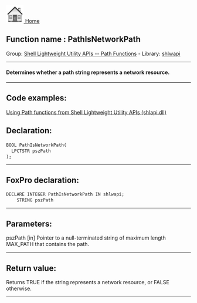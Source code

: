 [<img src="../../images/home.png"> Home ](https://github.com/VFPX/Win32API)  

## Function name : PathIsNetworkPath
Group: [Shell Lightweight Utility APIs -- Path Functions](../../functions_group.md#Shell_Lightweight_Utility_APIs_--_Path_Functions)  -  Library: [shlwapi](../../libraries.md#shlwapi)  
***  


#### Determines whether a path string represents a network resource.
***  


## Code examples:
[Using Path functions from Shell Lightweight Utility APIs (shlapi.dll)](../../samples/sample_178.md)  

## Declaration:
```foxpro  
BOOL PathIsNetworkPath(
  LPCTSTR pszPath
);  
```  
***  


## FoxPro declaration:
```foxpro  
DECLARE INTEGER PathIsNetworkPath IN shlwapi;
	STRING pszPath  
```  
***  


## Parameters:
pszPath 
[in] Pointer to a null-terminated string of maximum length MAX_PATH that contains the path.   
***  


## Return value:
Returns TRUE if the string represents a network resource, or FALSE otherwise.  
***  

